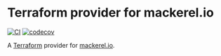 # Terraform provider for mackerel.io
[![CI](https://github.com/xcezx/terraform-provider-mackerel/workflows/CI/badge.svg)](https://github.com/xcezx/terraform-provider-mackerel/actions?query=workflow%3ACI)
[![codecov](https://codecov.io/gh/xcezx/terraform-provider-mackerel/branch/master/graph/badge.svg)](https://codecov.io/gh/xcezx/terraform-provider-mackerel)

A [Terraform](https://www.terraform.io/) provider for [mackerel.io](https://mackerel.io/).
